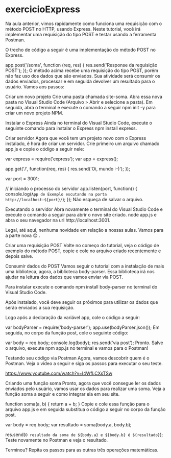 # exercicioExpress

Na aula anterior, vimos rapidamente como funciona uma requisição com o método POST no HTTP, usando Express. Neste tutorial, você irá implementar uma requisição do tipo POST e testar usando a ferramenta Postman.

O trecho de código a seguir é uma implementação do método POST no Express.

app.post('/soma', function (req, res) {
  res.send('Response da requisição POST');
});
O método acima recebe uma requisição do tipo POST, porém não faz uso dos dados que são enviados. Sua atividade será consumir os dados enviados, processar e em seguida devolver um resultado para o usuário. Vamos aos passos:

Criar um novo projeto
Crie uma pasta chamada site-soma. Abra essa nova pasta no Visual Studio Code (Arquivo > Abrir e selecione a pasta). Em seguida, abra o terminal e execute o comando a seguir npm init -y para criar um novo projeto NPM.

Instalar o Express
Ainda no terminal do Visual Studio Code, execute o seguinte comando para instalar o Express npm install express.

Criar servidor
Agora que você tem um projeto novo com o Express instalado, é hora de criar um servidor. Crie primeiro um arquivo chamado app.js e copie o código a seguir nele:

var express = require('express');
var app = express();

app.get('/', function(req, res) {
  res.send('Oi, mundo :-)');
});

var port = 3001;

// iniciando o processo do servidor
app.listen(port, function() {
  console.log(`App de Exemplo escutando na porta http://localhost:${port}/`);
});
Não esqueça de salvar o arquivo.

Executando o servidor
Abra novamente o terminal do Visual Studio Code e execute o comando a seguir para abrir o novo site criado. node app.js e abra o seu navegador na url http://localhost:3001.

Legal, até aqui, nenhuma novidade em relação a nossas aulas. Vamos para a parte nova 😊 .

Criar uma requisição POST
Volte no começo do tutorial, veja o código de exemplo do método POST, copie e cole no arquivo criado recentemente e depois salve.

Consumir dados do POST
Vamos seguir o tutorial com a instalação de mais uma biblioteca, agora, a biblioteca body-parser. Essa biblioteca irá nos ajudar na leitura dos dados que vamos enviar via POST.

Para instalar execute o comando npm install body-parser no terminal do Visual Studio Code.

Após instalado, você deve seguir os próximos para utilizar os dados que serão enviados a sua requisição.

Logo após a declaração da variável app, cole o código a seguir:

var bodyParser = require('body-parser');
app.use(bodyParser.json());
Em seguida, no corpo da função post, cole o seguinte código:

var body = req.body;
console.log(body);
res.send('via post');
Pronto. Salve o arquivo, execute npm app.js no terminal e vamos para o Postman!

Testando seu código via Postman
Agora, vamos descobrir quem é o Postman. Veja o vídeo a seguir e siga os passos para executar o seu teste.

https://www.youtube.com/watch?v=I4WfLCXsTSw

Criando uma função soma
Pronto, agora que você consegue ler os dados enviados pelo usuário, vamos usar os dados para realizar uma soma. Veja a função soma a seguir e como integrar ela em seu site.

function soma(a, b) {
  return a + b;
}
Copie e cole essa função para o arquivo app.js e em seguida substitua o código a seguir no corpo da função post.

var body = req.body;
var resultado = soma(body.a, body.b);

res.send(`O resultado da soma de ${body.a} e ${body.b} é ${resultado}`);
Teste novamente no Postman e veja o resultado.

Terminou? Repita os passos para as outras três operações matemáticas.
